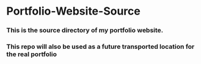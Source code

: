 # Portfolio-Website-Source

### This is the source directory of my portfolio website. 

### This repo will also be used as a future transported location for the real portfolio
